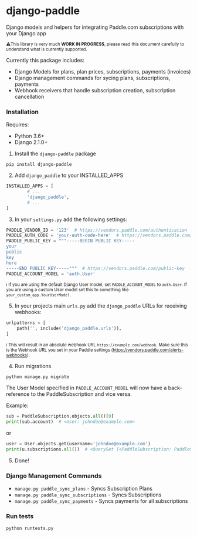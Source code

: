 # django-paddle

Django models and helpers for integrating Paddle.com subscriptions with your Django app

<sub>⚠️This library is very much **WORK IN PROGRESS**, please read this document carefully to understand what is currently supported.</sub>
             
Currently this package includes:

* Django Models for plans, plan prices, subscriptions, payments (invoices)
* Django management commands for sycing plans, subscriptions, payments
* Webhook receivers that handle subscription creation, subscription cancellation         

### Installation

Requires:

* Python 3.6+ 
* Django 2.1.0+

1. Install the `django-paddle` package

```
pip install django-paddle
```

2. Add `django_paddle` to your INSTALLED_APPS

```python
INSTALLED_APPS = [
        # ...
        'django_paddle',
        # ...
]
```

3. In your `settings.py` add the following settings:

```python
PADDLE_VENDOR_ID = '123'  # https://vendors.paddle.com/authentication
PADDLE_AUTH_CODE = 'your-auth-code-here'  # https://vendors.paddle.com/authentication
PADDLE_PUBLIC_KEY = """-----BEGIN PUBLIC KEY-----
your
public
key
here
-----END PUBLIC KEY-----"""  # https://vendors.paddle.com/public-key
PADDLE_ACCOUNT_MODEL = 'auth.User'
```

<sub>ℹ️ If you are using the default Django User model, set `PADDLE_ACCOUNT_MODEL` to `auth.User`. If you are using a custom User model set this to something like `your_custom_app.YourUserModel`.</sub>

5. In your projects main `urls.py` add the `django_paddle` URLs for receiving webhooks:

```python
urlpatterns = [
    path('', include('django_paddle.urls')),
]
```

<sub>ℹ️ This will result in an absolute webhook URL `https://example.com/webhook`. Make sure this is the Webhook URL you set in your Paddle settings (https://vendors.paddle.com/alerts-webhooks).</sub>

4. Run migrations

`python manage.py migrate`

The User Model specified in `PADDLE_ACCOUNT_MODEL` will now have a back-reference to the PaddleSubscription and vice versa.

Example:

```python
sub = PaddleSubscription.objects.all()[0]
print(sub.account)  # <User: johndoe@example.com>
```

or

```python
user = User.objects.get(username='johndoe@example.com')
print(u.subscriptions.all())  # <QuerySet [<PaddleSubscription: PaddleSubscription object (123456)>]>
```

5. Done!





### Django Management Commands

* `manage.py paddle_sync_plans` - Syncs Subscription Plans
* `manage.py paddle_sync_subscriptions` - Syncs Subscriptions
* `manage.py paddle_sync_payments` - Syncs payments for all subscriptions

### Run tests

```
python runtests.py
```
